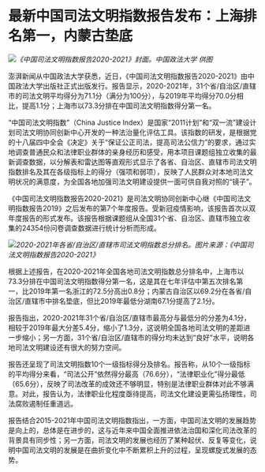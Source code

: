 # 最新中国司法文明指数报告发布：上海排名第一，内蒙古垫底

![](https://inews.gtimg.com/newsapp_bt/0/15783908030/1000)_《中国司法文明指数报告2020-2021》封面。中国政法大学
供图_

澎湃新闻从中国政法大学获悉，近日，《中国司法文明指数报告2020-2021》由中国政法大学出版社正式出版发行。报告显示，2020-2021年，31个省/自治区/直辖市的司法文明平均得分为71.1分（满分为100分），与2019年平均得分70.0分相比，提高1.1分；上海市以73.3分排在中国司法文明指数得分第一名。

“中国司法文明指数”（China Justice
Index）是国家“2011计划”和“双一流”建设计划司法文明协同创新中心开发的一种法治量化评估工具。该指数的研发，是根据党的十八届四中全会《决定》关于“保证公正司法，提高司法公信力”的要求，通过实地调查普通民众和法律职业群体的亲身经历和感受，用本项目课题组独立收集的最新调查数据，以分解表和雷达图等直观形式显示了各省、自治区、直辖市司法文明指数排名及其在各级指标上的得分（强项和弱项），反映了人民群众对本地司法文明状况的满意度，为全国各地加强司法文明建设提供一面可供自我对照的“镜子”。

《中国司法文明指数报告2020-2021》是司法文明协同创新中心继《中国司法文明指数报告2019》之后发布的第7个年度报告。受新冠疫情影响，该报告首次以双年度报告的形式发布。该报告根据课题组从全国31个省、自治区、直辖市独立收集的24354份问卷调查数据进行统计分析而形成。

![](https://inews.gtimg.com/newsapp_bt/0/15783908032/1000)_2020-2021年各省/自治区/直辖市司法文明指数总分排名。图片来源：《中国司法文明指数报告2020-2021》_

根据上述报告，在2020-2021年全国各地司法文明指数总分排名中，上海市以73.3分排在中国司法文明指数得分第一名，这是其在七年评估中第五次排名第一，比2019年第一名浙江的72.5分高出0.8分；内蒙古自治区以69.2分在各省/自治区/直辖市中排名垫底，但比2019年最低分湖南67.1分提高了2.1分。

报告指出，2020-2021年31个省/自治区/直辖市最高分与最低分的分差为4.1分，相较于2019年最大分差5.4分，缩小了1.3分，这说明全国各地司法文明的差距进一步缩小；另一方面，31个省/自治区/直辖市的得分均未达到“良好”水平，说明各地司法文明建设还有很大的努力空间。

报告还呈现了司法文明指数10个一级指标得分及排名。报告称，从10个一级指标的平均得分来看，“司法公开”依然得分最高（76.6分），“法律职业化”得分最低（65.6分），反映了司法改革的成效还不够明显，特别是法律职业群体对此不够满意。对此，报告认为，法律职业化程度亟待提高，司法文化建设更需弘扬理性，司法腐败遏制任重道远。

报告结合2015-2021年中国司法文明指数指出，一方面，中国司法文明的发展趋势是向上的，总体是在进步的，这与近年来中国全面推进依法治国和深化司法改革的背景具有同步性；另一方面，司法文明的发展也经历了某种起伏、反复等变化，说明中国司法文明的发展是在曲折变化中不断累积上升的过程，呈现螺旋式发展的态势。

